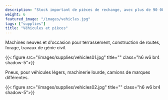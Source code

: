 ```yaml
---
description: "Stock important de pièces de rechange, avec plus de 90 000 articles avec leurs rapports sur les spécifications de fabrication des produits"
weight: 6
featured_image: "/images/vehicles.jpg"
tags: ["supplies"]
title: "Véhicules et pièces"
---
```

Machines neuves et d'occasion pour terrassement, construction de routes, forage, travaux de génie civil.

{{< figure src="/images/supplies/vehicles01.jpg" title="" class="h6 w6 br4 shadow-5">}}

Pneus, pour véhicules légers, machinerie lourde, camions de marques différentes.

{{< figure src="/images/supplies/vehicles02.jpg" title="" class="h6 w6 br4 shadow-5">}}